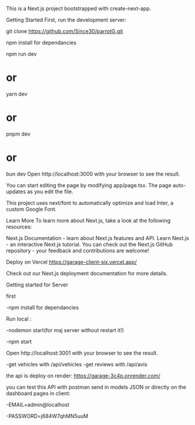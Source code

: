 This is a Next.js project bootstrapped with create-next-app.

Getting Started
First, run the development server:

git clone https://github.com/Since30/parrotG.git

npm install for dependancies

npm run dev
# or
yarn dev
# or
pnpm dev
# or
bun dev
Open http://localhost:3000 with your browser to see the result.

You can start editing the page by modifying app/page.tsx. The page auto-updates as you edit the file.

This project uses next/font to automatically optimize and load Inter, a custom Google Font.

Learn More
To learn more about Next.js, take a look at the following resources:

Next.js Documentation - learn about Next.js features and API.
Learn Next.js - an interactive Next.js tutorial.
You can check out the Next.js GitHub repository - your feedback and contributions are welcome!

Deploy on Vercel
https://garage-client-six.vercel.app/

Check out our Next.js deployment documentation for more details.

Getting started for Server

first 

-npm install for dependancies

Run local :

-nodemon start(for maj server without restart it!)

-npm start

Open http://localhost:3001 with your browser to see the result.

-get vehicles with /api/vehicles
-get reviews with /api/avis

the api is deploy on render:
https://garage-3c4p.onrender.com/

you can test this API with postman send in models JSON
or directly on the dashboard pages in client:

-EMAIL=admin@localhost

-PASSWORD=j684W7qhMN5uuM

